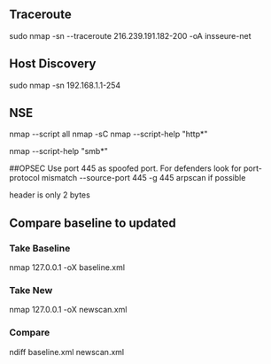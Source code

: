 ## Traceroute
sudo nmap -sn --traceroute 216.239.191.182-200 -oA insseure-net
## Host Discovery
sudo nmap -sn 192.168.1.1-254
## NSE
nmap --script all
nmap -sC 
nmap --script-help "http*"

nmap --script-help "smb*"

##OPSEC
Use port 445 as spoofed port. For defenders look for port-protocol mismatch
--source-port 445
-g 445
arpscan if possible


header is only 2 bytes 

##  Compare baseline to updated
### Take Baseline
nmap 127.0.0.1 -oX baseline.xml 
### Take New
nmap 127.0.0.1 -oX newscan.xml 
### Compare
ndiff baseline.xml newscan.xml 